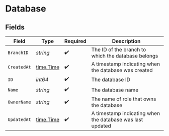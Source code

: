 # Database


## Fields

| Field                                                      | Type                                                       | Required                                                   | Description                                                |
| ---------------------------------------------------------- | ---------------------------------------------------------- | ---------------------------------------------------------- | ---------------------------------------------------------- |
| `BranchID`                                                 | *string*                                                   | :heavy_check_mark:                                         | The ID of the branch to which the database belongs<br/>    |
| `CreatedAt`                                                | [time.Time](https://pkg.go.dev/time#Time)                  | :heavy_check_mark:                                         | A timestamp indicating when the database was created<br/>  |
| `ID`                                                       | *int64*                                                    | :heavy_check_mark:                                         | The database ID<br/>                                       |
| `Name`                                                     | *string*                                                   | :heavy_check_mark:                                         | The database name<br/>                                     |
| `OwnerName`                                                | *string*                                                   | :heavy_check_mark:                                         | The name of role that owns the database<br/>               |
| `UpdatedAt`                                                | [time.Time](https://pkg.go.dev/time#Time)                  | :heavy_check_mark:                                         | A timestamp indicating when the database was last updated<br/> |